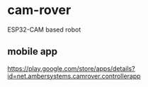# cam-rover
ESP32-CAM based robot

## mobile app
https://play.google.com/store/apps/details?id=net.ambersystems.camrover.controllerapp
